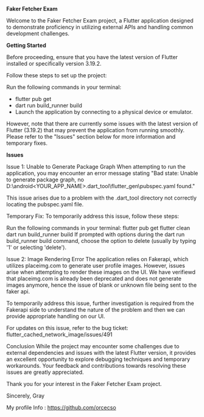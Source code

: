 
**Faker Fetcher Exam**

Welcome to the Faker Fetcher Exam project, a Flutter application designed to demonstrate proficiency in utilizing external APIs and handling common development challenges.

**Getting Started**

Before proceeding, ensure that you have the latest version of Flutter installed or specifically version 3.19.2.

Follow these steps to set up the project:

Run the following commands in your terminal:
- flutter pub get
- dart run build_runner build
- Launch the application by connecting to a physical device or emulator.

However, note that there are currently some issues with the latest version of Flutter (3.19.2) that may prevent the application from running smoothly. Please refer to the "Issues" section below for more information and temporary fixes.

**Issues**

Issue 1: Unable to Generate Package Graph
When attempting to run the application, you may encounter an error message stating "Bad state: Unable to generate package graph, no D:\android\<YOUR_APP_NAME>\.dart_tool\flutter_gen\pubspec.yaml found."

This issue arises due to a problem with the .dart_tool directory not correctly locating the pubspec.yaml file.

Temporary Fix:
To temporarily address this issue, follow these steps:

Run the following commands in your terminal:
flutter pub get
flutter clean
dart run build_runner build
If prompted with options during the dart run build_runner build command, choose the option to delete (usually by typing '1' or selecting 'delete').

Issue 2: Image Rendering Error
The application relies on Fakerapi, which utilizes placeimg.com to generate user profile images. However, issues arise when attempting to render these images on the UI.
We have verifiewd that placeimg.com is already been deprecated and does not generate images anymore, hence the issue of blank or unknown file being sent to the faker api.

To temporarily address this issue, further investigation is required from the Fakerapi side to understand the nature of the problem and then we can provide appropriate handling on our UI.

For updates on this issue, refer to the bug ticket: flutter_cached_network_image/issues/491

Conclusion
While the project may encounter some challenges due to external dependencies and issues with the latest Flutter version, it provides an excellent opportunity to explore debugging techniques and temporary workarounds. Your feedback and contributions towards resolving these issues are greatly appreciated.

Thank you for your interest in the Faker Fetcher Exam project.

Sincerely,
Gray

My profile Info : https://github.com/orcecso
